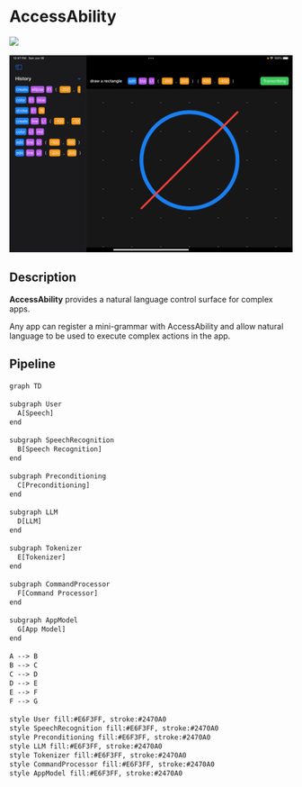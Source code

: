 # AccessAbility

![](https://help.apple.com/assets/6328D0A352ABD30BF956EBB2/6328D0B152ABD30BF956EBDF/en_GB/2b2f66e61ae2036a31e141807277a025.png)

![](images/screenshot1.png)

## Description
**AccessAbility** provides a natural language control surface for complex apps.

Any app can register a mini-grammar with AccessAbility and allow natural language to be used to execute complex actions in the app.

## Pipeline

```mermaid
graph TD

subgraph User
  A[Speech]
end

subgraph SpeechRecognition
  B[Speech Recognition]
end

subgraph Preconditioning
  C[Preconditioning]
end

subgraph LLM
  D[LLM]
end

subgraph Tokenizer
  E[Tokenizer]
end

subgraph CommandProcessor
  F[Command Processor]
end

subgraph AppModel
  G[App Model]
end

A --> B
B --> C
C --> D
D --> E
E --> F
F --> G

style User fill:#E6F3FF, stroke:#2470A0
style SpeechRecognition fill:#E6F3FF, stroke:#2470A0
style Preconditioning fill:#E6F3FF, stroke:#2470A0
style LLM fill:#E6F3FF, stroke:#2470A0
style Tokenizer fill:#E6F3FF, stroke:#2470A0
style CommandProcessor fill:#E6F3FF, stroke:#2470A0
style AppModel fill:#E6F3FF, stroke:#2470A0
```